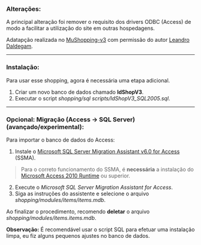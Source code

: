 ### Alterações:
A principal alteração foi remover o requisito dos drivers ODBC (Access) de modo a facilitar a utilização do site em outras hospedagens.

Adatapção realizada no [MuShopping-v3](https://github.com/daldegam/MuShopping-v3) com permissão do autor [Leandro Daldegam](https://github.com/daldegam/).

----------

### Instalação:
Para usar esse shopping, agora é necessária uma etapa adicional. 

1. Criar um novo banco de dados chamado **ldShopV3**.
2. Executar o script *shopping/sql scripts/ldShopV3_SQL2005.sql*.

----------

### Opcional: Migração (Access -> SQL Server) (avançado/experimental):

Para importar o banco de dados do Access:

1. Instale o [Microsoft SQL Server Migration Assistant v6.0 for Access](https://www.microsoft.com/en-us/download/details.aspx?id=43690) (SSMA).
> Para o correto funcionamento do SSMA, é **necessária** a instalação do [Microsoft Access 2010 Runtime](https://www.microsoft.com/en-us/download/details.aspx?id=10910) ou superior.

2. Execute o *Microsoft SQL Server Migration Assistant for Access*. 
3. Siga as instruções do assistente e selecione o arquivo *shopping/modules/items/items.mdb*.

Ao finalizar o procedimento, recomendo **deletar** o arquivo *shopping/modules/items.items.mdb*.

**Observação:** É recomendável usar o script SQL para efetuar uma instalação limpa, eu fiz alguns pequenos ajustes no banco de dados.

